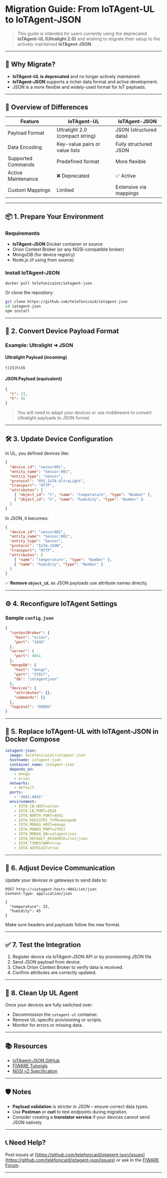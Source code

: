 # Migration Guide: From IoTAgent-UL to IoTAgent-JSON

> This guide is intended for users currently using the deprecated **IoTAgent-UL (Ultralight 2.0)** and wishing to migrate their setup to the actively maintained **IoTAgent-JSON**.

---

## 📌 Why Migrate?

- **IoTAgent-UL is deprecated** and no longer actively maintained.
- **IoTAgent-JSON** supports a richer data format and active development.
- JSON is a more flexible and widely-used format for IoT payloads.

---

## 🧭 Overview of Differences

| Feature | IoTAgent-UL | IoTAgent-JSON |
|--------|-------------|---------------|
| Payload Format | Ultralight 2.0 (compact string) | JSON (structured data) |
| Data Encoding | Key-value pairs or value lists | Fully structured JSON |
| Supported Commands | Predefined format | More flexible |
| Active Maintenance | ❌ Deprecated | ✅ Active |
| Custom Mappings | Limited | Extensive via mappings |

---

## 📦 1. Prepare Your Environment

### Requirements

- **IoTAgent-JSON** Docker container or source
- Orion Context Broker (or any NGSI-compatible broker)
- MongoDB (for device registry)
- Node.js (if using from source)

### Install IoTAgent-JSON

```bash
docker pull telefonicaiot/iotagent-json
```

Or clone the repository:

```bash
git clone https://github.com/telefonicaid/iotagent-json
cd iotagent-json
npm install
```

---

## 🔄 2. Convert Device Payload Format

### Example: Ultralight ➜ JSON

#### Ultralight Payload (incoming)
```
t|23|h|45
```

#### JSON Payload (equivalent)
```json
{
  "t": 23,
  "h": 45
}
```

> You will need to adapt your devices or use middleware to convert Ultralight payloads to JSON format.

---

## 🛠️ 3. Update Device Configuration

In UL, you defined devices like:

```json
{
  "device_id": "sensor001",
  "entity_name": "Sensor:001",
  "entity_type": "Sensor",
  "protocol": "PDI-IoTA-UltraLight",
  "transport": "HTTP",
  "attributes": [
    { "object_id": "t", "name": "temperature", "type": "Number" },
    { "object_id": "h", "name": "humidity", "type": "Number" }
  ]
}
```

In JSON, it becomes:

```json
{
  "device_id": "sensor001",
  "entity_name": "Sensor:001",
  "entity_type": "Sensor",
  "protocol": "IoTA-JSON",
  "transport": "HTTP",
  "attributes": [
    { "name": "temperature", "type": "Number" },
    { "name": "humidity", "type": "Number" }
  ]
}
```

✅ **Remove `object_id`**, as JSON payloads use attribute names directly.

---

## ⚙️ 4. Reconfigure IoTAgent Settings

### Sample `config.json`

```json
{
  "contextBroker": {
    "host": "orion",
    "port": "1026"
  },
  "server": {
    "port": 4041
  },
  "mongoDb": {
    "host": "mongo",
    "port": "27017",
    "db": "iotagentjson"
  },
  "devices": {
    "attributes": {},
    "commands": {}
  },
  "logLevel": "DEBUG"
}
```

---

## 🔄 5. Replace IoTAgent-UL with IoTAgent-JSON in Docker Compose

```yaml
iotagent-json:
  image: telefonicaiot/iotagent-json
  hostname: iotagent-json
  container_name: iotagent-json
  depends_on:
    - mongo
    - orion
  networks:
    - default
  ports:
    - "4041:4041"
  environment:
    - IOTA_CB_HOST=orion
    - IOTA_CB_PORT=1026
    - IOTA_NORTH_PORT=4041
    - IOTA_REGISTRY_TYPE=mongodb
    - IOTA_MONGO_HOST=mongo
    - IOTA_MONGO_PORT=27017
    - IOTA_MONGO_DB=iotagentjson
    - IOTA_DEFAULT_RESOURCE=/iot/json
    - IOTA_TIMESTAMP=true
    - IOTA_AUTOCAST=true
```

---

## 📡 6. Adjust Device Communication

Update your devices or gateways to send data to:

```
POST http://<iotagent-host>:4041/iot/json
Content-Type: application/json

{
  "temperature": 23,
  "humidity": 45
}
```

Make sure headers and payloads follow the new format.

---

## ✅ 7. Test the Integration

1. Register device via IoTAgent-JSON API or by provisioning JSON file.
2. Send JSON payload from device.
3. Check Orion Context Broker to verify data is received.
4. Confirm attributes are correctly updated.

---

## 🧹 8. Clean Up UL Agent

Once your devices are fully switched over:

- Decommission the `iotagent-ul` container.
- Remove UL-specific provisioning or scripts.
- Monitor for errors or missing data.

---

## 📚 Resources

- [IoTAgent-JSON GitHub](https://github.com/telefonicaid/iotagent-json)
- [FIWARE Tutorials](https://fiware-tutorials.readthedocs.io/)
- [NGSI v2 Specification](https://fiware.github.io/specifications/ngsiv2/latest/)

---

## 🛡️ Notes

- **Payload validation** is stricter in JSON – ensure correct data types.
- Use **Postman** or **curl** to test endpoints during migration.
- Consider creating a **translator service** if your devices cannot send JSON natively.

---

## 📞 Need Help?

Post issues at [https://github.com/telefonicaid/iotagent-json/issues](https://github.com/telefonicaid/iotagent-json/issues) or ask in the [FIWARE Forum](https://fiware.discourse.group/).

---
